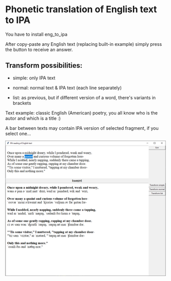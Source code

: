 # Phonetic translation of English text to IPA

You have to install eng_to_ipa

After copy-paste any English text (replacing built-in example) simply press the button to receive an answer.

## Transform possibilities:

- simple: only IPA text
- normal: normal text & IPA text (each line separately)

- list: as previous, but if different version of a word, there's variants in brackets

Text example: classic English (American) poetry, you all know who is the autor and which is a title :)

A bar between texts may contain IPA version of selected fragment, if you select one...

![Screenshot](./screenshot.png)
